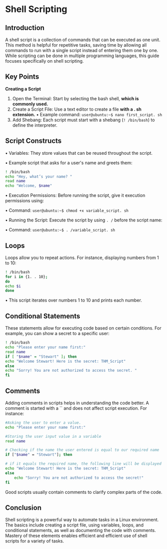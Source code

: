 # Shell Scripting 

## Introduction 
A shell script is a collection of commands that can be executed as one unit. This method is helpful for repetitive tasks, saving time by allowing all commands to run with a single script instead of entering them one by one. While scripting can be done in multiple programming languages, this guide focuses specifically on shell scripting. 

## Key Points 

__Creating a Script__ 
1. Open the Terminal: Start by selecting the bash shell, __which is commonly used.__ 
2. Create a Script File: Use a text editor to create a file __with a . sh extension.__ 
• Example command: `user@ubuntu:~$ nano first_script. sh` 
3. Add Shebang: Each script must start with a shebang (`! /bin/bash`) to define the interpreter. 

## Script Constructs 

• Variables: They store values that can be reused throughout the script. 

• Example script that asks for a user's name and greets them: 

```bash 
! /bin/bash 
echo "Hey, what’s your name? " 
read name 
echo "Welcome, $name" 
``` 
• Execution Permissions: Before running the script, give it execution permissions using: 

• Command: `user@ubuntu:~$ chmod +x variable_script. sh` 

• Running the Script: Execute the script by using `. /` before the script name: 

• Command: `user@ubuntu:~$ . /variable_script. sh` 

## Loops 
Loops allow you to repeat actions. For instance, displaying numbers from 1 to 10: 

```bash 
! /bin/bash 
for i in {1. . 10}; 
do 
echo $i 
done 
``` 

• This script iterates over numbers 1 to 10 and prints each number. 

## Conditional Statements 
These statements allow for executing code based on certain conditions. For example, you can show a secret to a specific user: 

```bash 
! /bin/bash 
echo "Please enter your name first:" 
read name 
if [ "$name" = "Stewart" ]; then 
echo "Welcome Stewart! Here is the secret: THM_Script" 
else 
echo "Sorry! You are not authorized to access the secret. " 
fi 
``` 

## Comments 
Adding comments in scripts helps in understanding the code better. A comment is started with a `` and does not affect script execution. For instance: 

```bash 
#Asking the user to enter a value. 
echo "Please enter your name first:" 

#Storing the user input value in a variable
read name

# Checking if the name the user entered is equal to our required name
if ["$name" = "Stewart"]; then

# if it equals the required name, the following line will be displayed
echo "Welcome Stewart! Here is the secret: THM_Script"
else
    echo "Sorry! You are not authorized to access the secret!"
fi

``` 

Good scripts usually contain comments to clarify complex parts of the code. 

## Conclusion 
Shell scripting is a powerful way to automate tasks in a Linux environment. The basics include creating a script file, using variables, loops, and conditional statements, as well as documenting the code with comments. Mastery of these elements enables efficient and efficient use of shell scripts for a variety of tasks.